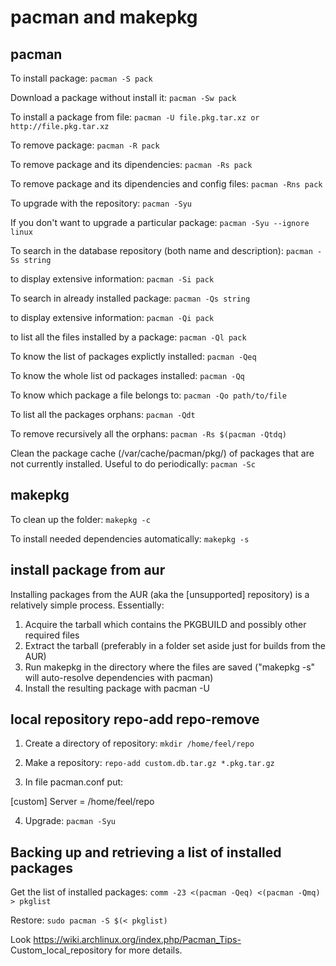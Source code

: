 
#  pacman and makepkg


## pacman

To install package:
`pacman -S pack`

Download a package without install it:
`pacman -Sw pack`


To install a package from file:
`pacman -U file.pkg.tar.xz or http://file.pkg.tar.xz`


To remove package:
`pacman -R pack`

To remove package and its dipendencies:
`pacman -Rs pack`

To remove package and its dipendencies and config files:
`pacman -Rns pack`


To upgrade with the repository:
`pacman -Syu`

If you don't want to upgrade a particular package:
`pacman -Syu --ignore linux`


To search in the database repository (both name and description):
`pacman -Ss string`

to display extensive information:
`pacman -Si pack`



To search in already installed package:
`pacman -Qs string`

to display extensive information:
`pacman -Qi pack`

to list all the files installed by a package:
`pacman -Ql pack`


To know the list of packages explictly installed:
`pacman -Qeq`

To know the whole list od packages installed:
`pacman -Qq`


To know which package a file belongs to:
`pacman -Qo path/to/file`


To list all the packages orphans:
`pacman -Qdt`

To remove recursively all the orphans:
`pacman -Rs $(pacman -Qtdq)`


Clean the package cache (/var/cache/pacman/pkg/) of packages that are not
currently installed.
Useful to do periodically:
`pacman -Sc`




## makepkg

To clean up the folder:
`makepkg -c`

To install needed dependencies automatically:
`makepkg -s`



## install package from aur

Installing packages from the AUR (aka the [unsupported] repository) is a relatively simple process. Essentially:

1. Acquire the tarball which contains the PKGBUILD and possibly other required files
2. Extract the tarball (preferably in a folder set aside just for builds from the AUR)
3. Run makepkg in the directory where the files are saved ("makepkg -s" will auto-resolve dependencies with pacman)
4. Install the resulting package with pacman -U



## local repository repo-add repo-remove

1. Create a directory of repository:
`mkdir /home/feel/repo`

2. Make a repository:
`repo-add custom.db.tar.gz *.pkg.tar.gz`

3. In file pacman.conf put:



[custom]
Server = /home/feel/repo



4. Upgrade:
`pacman -Syu`




## Backing up and retrieving a list of installed packages

Get the list of installed packages:
`comm -23 <(pacman -Qeq) <(pacman -Qmq) > pkglist`

Restore:
`sudo pacman -S $(< pkglist)`


Look https://wiki.archlinux.org/index.php/Pacman_Tips- Custom_local_repository for more details.




